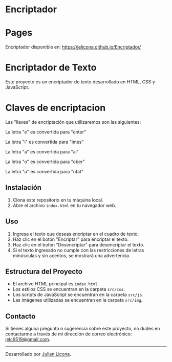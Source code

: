 # Encriptador

# Pages
Encriptador disponible en: https://jelicona.github.io/Encriptador/

# Encriptador de Texto

Este proyecto es un encriptador de texto desarrollado en HTML, CSS y JavaScript.

# Claves de encriptacion

Las "llaves" de encriptación que utilizaremos son las siguientes:

La letra "e" es convertida para "enter"

La letra "i" es convertida para "imes"

La letra "a" es convertida para "ai"

La letra "o" es convertida para "ober"

La letra "u" es convertida para "ufat" 



## Instalación

1. Clona este repositorio en tu máquina local.
2. Abre el archivo `index.html` en tu navegador web.

## Uso

1. Ingresa el texto que deseas encriptar en el cuadro de texto.
2. Haz clic en el botón "Encriptar" para encriptar el texto.
3. Haz clic en el botón "Desencriptar" para desencriptar el texto.
4. Si el texto ingresado no cumple con las restricciones de letras minúsculas y sin acentos, se mostrará una advertencia.

## Estructura del Proyecto

- El archivo HTML principal es `index.html`.
- Los estilos CSS se encuentran en la carpeta `src/css`.
- Los scripts de JavaScript se encuentran en la carpeta `src/js`.
- Las imágenes utilizadas se encuentran en la carpeta `src/img`.


## Contacto

Si tienes alguna pregunta o sugerencia sobre este proyecto, no dudes en contactarme a través de mi dirección de correo electrónico: jelc9519@gmail.com.

---

Desarrollado por [Julian Licona](https://www.linkedin.com/in/jedu-licona-202a2a253/).
